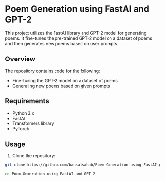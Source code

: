 # Poem Generation using FastAI and GPT-2

This project utilizes the FastAI library and GPT-2 model for generating poems. It fine-tunes the pre-trained GPT-2 model on a dataset of poems and then generates new poems based on user prompts.

## Overview

The repository contains code for the following:

- Fine-tuning the GPT-2 model on a dataset of poems
- Generating new poems based on given prompts

## Requirements

- Python 3.x
- FastAI
- Transformers library
- PyTorch

## Usage

1. Clone the repository:

```bash
git clone https://github.com/bansalsahab/Poem-Generation-using-FastAI.git
```

```bash
cd Poem-Generation-using-FastAI-and-GPT-2
